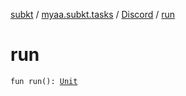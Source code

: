 [subkt](../../index.md) / [myaa.subkt.tasks](../index.md) / [Discord](index.md) / [run](./run.md)

# run

`fun run(): `[`Unit`](https://kotlinlang.org/api/latest/jvm/stdlib/kotlin/-unit/index.html)